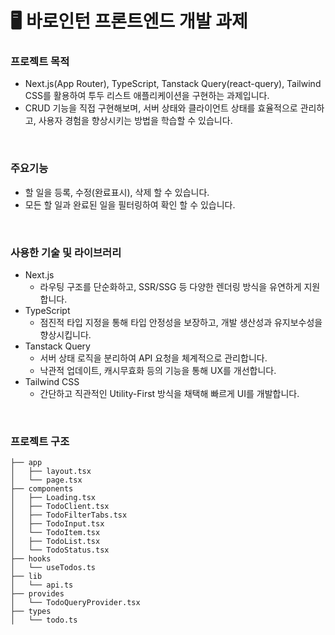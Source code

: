 # 🖥️ 바로인턴 프론트엔드 개발 과제

### 프로젝트 목적

- Next.js(App Router), TypeScript, Tanstack Query(react-query), Tailwind CSS를 활용하여 투두 리스트 애플리케이션을 구현하는 과제입니다.
- CRUD 기능을 직접 구현해보며, 서버 상태와 클라이언트 상태를 효율적으로 관리하고, 사용자 경험을 향상시키는 방법을 학습할 수 있습니다.

<br>

### 주요기능

- 할 일을 등록, 수정(완료표시), 삭제 할 수 있습니다.
- 모든 할 일과 완료된 일을 필터링하여 확인 할 수 있습니다.

<br>

### 사용한 기술 및 라이브러리

- Next.js
  - 라우팅 구조를 단순화하고, SSR/SSG 등 다양한 렌더링 방식을 유연하게 지원합니다.
- TypeScript
  - 점진적 타입 지정을 통해 타입 안정성을 보장하고, 개발 생산성과 유지보수성을 향상시킵니다.
- Tanstack Query
  - 서버 상태 로직을 분리하여 API 요청을 체계적으로 관리합니다.
  - 낙관적 업데이트, 캐시무효화 등의 기능을 통해 UX를 개선합니다.
- Tailwind CSS
  - 간단하고 직관적인 Utility-First 방식을 채택해 빠르게 UI를 개발합니다.

<br>

### 프로젝트 구조

```
├── app
│   ├── layout.tsx
│   └── page.tsx
├── components
│   ├── Loading.tsx
│   ├── TodoClient.tsx
│   ├── TodoFilterTabs.tsx
│   ├── TodoInput.tsx
│   └── TodoItem.tsx
│   ├── TodoList.tsx
│   └── TodoStatus.tsx
├── hooks
│   └── useTodos.ts
├── lib
│   └── api.ts
├── provides
│   └── TodoQueryProvider.tsx
├── types
│   └── todo.ts
```
